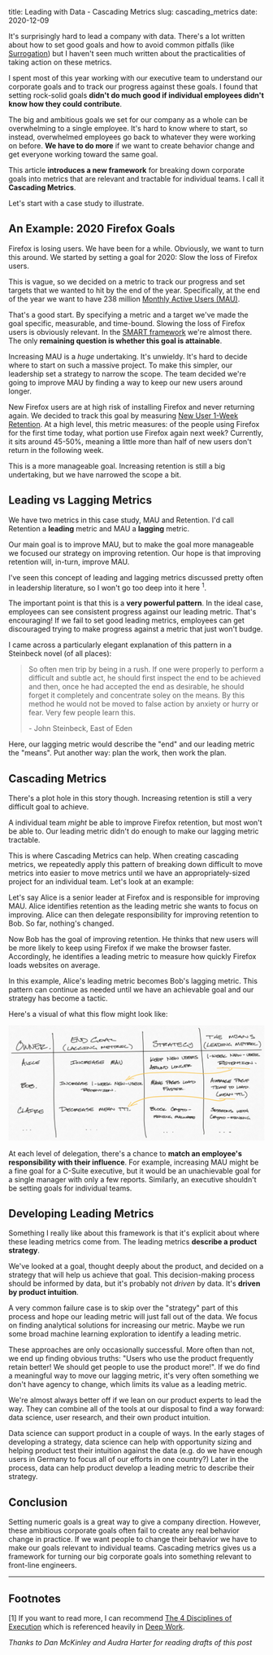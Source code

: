 title: Leading with Data - Cascading Metrics
slug: cascading_metrics
date: 2020-12-09

It's surprisingly hard to lead a company with data.
There's a lot written about how to set good goals
and how to avoid common pitfalls (like [Surrogation](/surrogation.html))
but I haven't seen much written about the practicalities
of taking action on these metrics.

I spent most of this year working with our executive team
to understand our corporate goals
and to track our progress against these goals.
I found that setting rock-solid goals **didn't do much good
if individual employees didn't know how they could contribute**.

The big and ambitious goals we set for our company as a whole
can be overwhelming to a single employee.
It's hard to know where to start,
so instead, overwhelmed employees
go back to whatever they were working on before.
**We have to do more** if we want to create behavior change
and get everyone working toward the same goal.

This article **introduces a new framework** for breaking down corporate goals
into metrics that are relevant and tractable for individual teams.
I call it **Cascading Metrics**.

Let's start with a case study to illustrate.

## An Example: 2020 Firefox Goals 

Firefox is losing users. We have been for a while.
Obviously, we want to turn this around.
We started by setting a goal for 2020:
Slow the loss of Firefox users.

This is vague,
so we decided on a metric to track our progress
and set targets that we wanted to hit by the end of the year.
Specifically, at the end of the year we want to have 238 million
[Monthly Active Users (MAU)](https://data.firefox.com/dashboard/user-activity).

That's a good start.
By specifying a metric and a target we've made the goal 
specific, measurable, and time-bound.
Slowing the loss of Firefox users is obviously relevant.
In the [SMART framework](https://en.wikipedia.org/wiki/SMART_criteria)
we're almost there.
The only **remaining question is whether this goal is attainable**.

Increasing MAU is a *huge* undertaking.
It's unwieldy.
It's hard to decide where to start on such a massive project.
To make this simpler, our leadership set a strategy to narrow the scope.
The team decided we're going to improve MAU
by finding a way to keep our new users around longer.

New Firefox users are at high risk of
installing Firefox and never returning again.
We decided to track this goal by measuring 
[New User 1-Week Retention](https://docs.telemetry.mozilla.org/cookbooks/retention.html).
At a high level, this metric measures:
of the people using Firefox for the first time today,
what portion use Firefox again next week?
Currently, it sits around 45-50%,
meaning a little more than half of new users don't return in the following week.

This is a more manageable goal.
Increasing retention is still a big undertaking,
but we have narrowed the scope a bit.

## Leading vs Lagging Metrics

We have two metrics in this case study, MAU and Retention.
I'd call Retention a **leading** metric
and MAU a **lagging** metric.

Our main goal is to improve MAU,
but to make the goal more manageable 
we focused our strategy on improving retention.
Our hope is that improving retention will, in-turn, improve MAU.

I've seen this concept of leading and lagging metrics
discussed pretty often in leadership literature,
so I won't go too deep into it here <sup>1</sup>.

The important point is that this is a **very powerful pattern**.
In the ideal case, 
employees can see consistent progress against our leading metric.
That's encouraging!
If we fail to set good leading metrics,
employees can get discouraged trying to make progress
against a metric that just won't budge.

I came across a particularly elegant explanation of this pattern in 
a Steinbeck novel (of all places):

<!-- 
> In human affairs of danger and delicacy 
> successful conclusion is sharply limited by hurry.
-->
> So often men trip by being in a rush.
> If one were properly to perform a difficult and subtle act,
> he should first inspect the end to be achieved and then,
> once he had accepted the end as desirable,
> he should forget it completely and concentrate soley on the means.
> By this method he would not be moved to false action
> by anxiety or hurry or fear.
> Very few people learn this.
> 
>   \- John Steinbeck, East of Eden
<!-- First paragraph of chapter 21 -->

Here, our lagging metric would describe the "end"
and our leading metric the "means".
Put another way: plan the work, then work the plan.

<!--
Here's a quick summary of leading and lagging metrics:

<center><img width="75%" src="/images/cascading_metrics_leadvlag.svg"></center>
-->

## Cascading Metrics

There's a plot hole in this story though.
Increasing retention is still a very difficult goal to achieve.
<!--
This reminds me of [Milo](https://en.wikipedia.org/wiki/Milo_of_Croton)
who carried a calf on his back every day until he could lift a bull
4 years later!
The thing is, a 3 month calf already weights ~250#
-->
A individual team *might* be able to improve Firefox retention,
but most won't be able to.
Our leading metric didn't do enough to make our lagging metric tractable.

This is where Cascading Metrics can help.
When creating cascading metrics, we repeatedly apply this pattern of
breaking down difficult to move metrics into easier to move metrics
until we have an appropriately-sized project for an individual team.
Let's look at an example:

Let's say Alice is a senior leader at Firefox 
and is responsible for improving MAU.
Alice identifies retention as the leading metric she wants to focus on improving.
Alice can then delegate responsibility for improving retention to Bob.
So far, nothing's changed.

Now Bob has the goal of improving retention.
He thinks that new users will be more likely to keep using Firefox
if we make the browser faster.
Accordingly, he identifies a leading metric to measure
how quickly Firefox loads websites on average.


In this example, Alice's leading metric becomes Bob's lagging metric.
This pattern can continue as needed until we have an achievable goal
and our strategy has become a tactic.

Here's a visual of what this flow might look like:

<img src="/images/cascading_metrics_example.svg">


At each level of delegation,
there's a chance to **match an employee's responsibility with their influence**.
For example, increasing MAU might be a fine goal for a C-Suite executive,
but it would be an unachievable goal for a single manager with only a few reports.
Similarly, an executive shouldn't be setting goals for individual teams.

## Developing Leading Metrics

Something I really like about this framework is that
it's explicit about where these leading metrics come from.
The leading metrics **describe a product strategy**.

We've looked at a goal, thought deeply about the product,
and decided on a strategy that will help us achieve that goal.
This decision-making process should be informed by data,
but it's probably not *driven* by data.
It's **driven by product intuition**.

A very common failure case is to skip over the "strategy" part of this process
and hope our leading metric will just fall out of the data.
We focus on finding analytical solutions for increasing our metric.
Maybe we run some broad machine learning exploration to identify a leading metric.

These approaches are only occasionally successful.
More often than not, we end up finding obvious truths:
"Users who use the product frequently retain better!
We should get people to use the product more!".
If we do find a meaningful way to move our lagging metric,
it's very often something we don't have agency to change,
which limits its value as a leading metric.

We're almost always better off 
if we lean on our product experts to lead the way.
They can combine all of the tools at our disposal to find a way forward:
data science, user research, and their own product intuition.

Data science can support product in a couple of ways.
In the early stages of developing a strategy,
data science can help with opportunity sizing
and helping product test their intuition against the data
(e.g. do we have enough users in Germany
to focus all of our efforts in one country?)
Later in the process, data can help product
develop a leading metric to describe their strategy.


## Conclusion

Setting numeric goals is a great way to give a company direction.
However, these ambitious corporate goals often
fail to create any real behavior change in practice.
If we want people to change their behavior
we have to make our goals relevant to individual teams.
Cascading metrics gives us a framework for turning our big corporate goals
into something relevant to front-line engineers.

----

## Footnotes

[1] If you want to read more, I can recommend 
[The 4 Disciplines of Execution](https://www.amazon.com/Disciplines-Execution-Achieving-Wildly-Important/dp/1451627068/)
which is referenced heavily in 
[Deep Work](https://www.amazon.com/Deep-Work-Focused-Success-Distracted/dp/1455586692/).

*Thanks to Dan McKinley and Audra Harter for reading drafts of this post*
